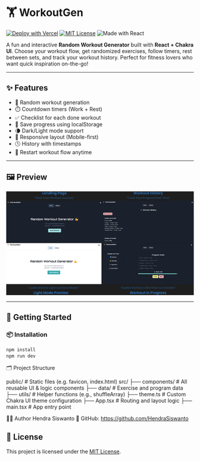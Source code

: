# 🏋️ WorkoutGen

[![Deploy with Vercel](https://img.shields.io/badge/Deployed-Vercel-000?logo=vercel&logoColor=white)](https://workoutgen.vercel.app)
[![MIT License](https://img.shields.io/badge/license-MIT-green.svg)](LICENSE)
![Made with React](https://img.shields.io/badge/Made%20with-React-blue.svg)

A fun and interactive **Random Workout Generator** built with **React + Chakra UI**. Choose your workout flow, get randomized exercises, follow timers, rest between sets, and track your workout history. Perfect for fitness lovers who want quick inspiration on-the-go!

---

## ✨ Features

- 🎲 Random workout generation
- ⏱️ Countdown timers (Work + Rest)
- ✅ Checklist for each done workout
- 💾 Save progress using localStorage
- 🌘 Dark/Light mode support
- 📱 Responsive layout (Mobile-first)
- 🕓 History with timestamps
- 🔁 Restart workout flow anytime

---

## 🖼 Preview

![WorkoutGen Preview](public/thumbnail.png)

---

## 🚀 Getting Started

### 📦 Installation

```bash
npm install
npm run dev

```

🗂 Project Structure

public/                  # Static files (e.g. favicon, index.html)
src/
├── components/          # All reusable UI & logic components
├── data/                # Exercise and program data
├── utils/               # Helper functions (e.g., shuffleArray)
├── theme.ts             # Custom Chakra UI theme configuration
├── App.tsx              # Routing and layout logic
├── main.tsx             # App entry point


👨‍💻 Author
Hendra Siswanto
🔗 GitHub: https://github.com/HendraSiswanto

## 📄 License

This project is licensed under the [MIT License](LICENSE).

